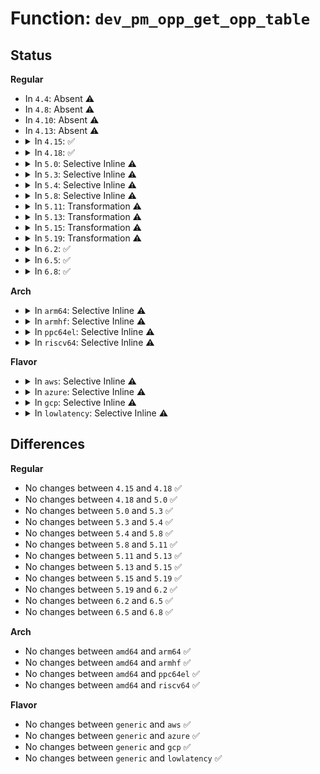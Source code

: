 # Function: <code>dev_pm_opp_get_opp_table</code>

## Status
<b>Regular</b>
<ul>
<li>
In <code>4.4</code>: Absent ⚠️
</li>
<li>
In <code>4.8</code>: Absent ⚠️
</li>
<li>
In <code>4.10</code>: Absent ⚠️
</li>
<li>
In <code>4.13</code>: Absent ⚠️
</li>
<li>
<details>
<summary>In <code>4.15</code>: ✅</summary>

```c
struct opp_table *dev_pm_opp_get_opp_table(struct device *dev);
```

**Collision:** Unique Global

**Inline:** No

**Transformation:** False

**Instances:**

```
In drivers/opp/core.c (ffffffff817d5030)
Location: drivers/opp/core.c:842
Inline: False
Direct callers:
  - drivers/opp/core.c:dev_pm_opp_add
  - drivers/opp/core.c:dev_pm_opp_set_clkname
  - drivers/opp/core.c:dev_pm_opp_set_regulators
  - drivers/opp/core.c:dev_pm_opp_set_prop_name
  - drivers/opp/core.c:dev_pm_opp_set_supported_hw
```
**Symbols:**

```
ffffffff817d5030-ffffffff817d5176: dev_pm_opp_get_opp_table (STB_GLOBAL)
```
</details>
</li>
<li>
<details>
<summary>In <code>4.18</code>: ✅</summary>

```c
struct opp_table *dev_pm_opp_get_opp_table(struct device *dev);
```

**Collision:** Unique Global

**Inline:** No

**Transformation:** False

**Instances:**

```
In drivers/opp/core.c (ffffffff8181de10)
Location: drivers/opp/core.c:849
Inline: False
Direct callers:
  - drivers/opp/core.c:dev_pm_opp_add
  - drivers/opp/core.c:dev_pm_opp_set_clkname
  - drivers/opp/core.c:dev_pm_opp_set_regulators
  - drivers/opp/core.c:dev_pm_opp_set_prop_name
  - drivers/opp/core.c:dev_pm_opp_set_supported_hw
```
**Symbols:**

```
ffffffff8181de10-ffffffff8181df54: dev_pm_opp_get_opp_table (STB_GLOBAL)
```
</details>
</li>
<li>
<details>
<summary>In <code>5.0</code>: Selective Inline ⚠️</summary>

```c
struct opp_table *dev_pm_opp_get_opp_table(struct device *dev);
```

**Collision:** Unique Global

**Inline:** Selective

**Transformation:** False

**Instances:**

```
In drivers/opp/core.c (ffffffff8184a4c5)
Location: drivers/opp/core.c:908
Inline: True
Inline callers:
  - drivers/opp/core.c:dev_pm_opp_add
  - drivers/opp/core.c:dev_pm_opp_set_genpd_virt_dev
  - drivers/opp/core.c:dev_pm_opp_set_clkname
  - drivers/opp/core.c:dev_pm_opp_set_regulators
  - drivers/opp/core.c:dev_pm_opp_set_prop_name
  - drivers/opp/core.c:dev_pm_opp_set_supported_hw
```
**Symbols:**

```
ffffffff81849c80-ffffffff81849c90: dev_pm_opp_get_opp_table (STB_GLOBAL)
```
</details>
</li>
<li>
<details>
<summary>In <code>5.3</code>: Selective Inline ⚠️</summary>

```c
struct opp_table *dev_pm_opp_get_opp_table(struct device *dev);
```

**Collision:** Unique Global

**Inline:** Selective

**Transformation:** False

**Instances:**

```
In drivers/opp/core.c (ffffffff8188d2a5)
Location: drivers/opp/core.c:982
Inline: True
Inline callers:
  - drivers/opp/core.c:dev_pm_opp_add
  - drivers/opp/core.c:dev_pm_opp_attach_genpd
  - drivers/opp/core.c:dev_pm_opp_set_clkname
  - drivers/opp/core.c:dev_pm_opp_set_regulators
  - drivers/opp/core.c:dev_pm_opp_set_prop_name
  - drivers/opp/core.c:dev_pm_opp_set_supported_hw
```
**Symbols:**

```
ffffffff8188ca40-ffffffff8188ca50: dev_pm_opp_get_opp_table (STB_GLOBAL)
```
</details>
</li>
<li>
<details>
<summary>In <code>5.4</code>: Selective Inline ⚠️</summary>

```c
struct opp_table *dev_pm_opp_get_opp_table(struct device *dev);
```

**Collision:** Unique Global

**Inline:** Selective

**Transformation:** False

**Instances:**

```
In drivers/opp/core.c (ffffffff818bf4e5)
Location: drivers/opp/core.c:1031
Inline: True
Inline callers:
  - drivers/opp/core.c:dev_pm_opp_add
  - drivers/opp/core.c:dev_pm_opp_attach_genpd
  - drivers/opp/core.c:dev_pm_opp_set_clkname
  - drivers/opp/core.c:dev_pm_opp_set_regulators
  - drivers/opp/core.c:dev_pm_opp_set_prop_name
  - drivers/opp/core.c:dev_pm_opp_set_supported_hw
```
**Symbols:**

```
ffffffff818bebc0-ffffffff818bebd0: dev_pm_opp_get_opp_table (STB_GLOBAL)
```
</details>
</li>
<li>
<details>
<summary>In <code>5.8</code>: Selective Inline ⚠️</summary>

```c
struct opp_table *dev_pm_opp_get_opp_table(struct device *dev);
```

**Collision:** Unique Global

**Inline:** Selective

**Transformation:** False

**Instances:**

```
In drivers/opp/core.c (ffffffff81990ce5)
Location: drivers/opp/core.c:1114
Inline: True
Inline callers:
  - drivers/opp/core.c:dev_pm_opp_add
  - drivers/opp/core.c:dev_pm_opp_attach_genpd
  - drivers/opp/core.c:dev_pm_opp_set_clkname
  - drivers/opp/core.c:dev_pm_opp_set_regulators
  - drivers/opp/core.c:dev_pm_opp_set_prop_name
  - drivers/opp/core.c:dev_pm_opp_set_supported_hw
```
**Symbols:**

```
ffffffff81990230-ffffffff81990281: dev_pm_opp_get_opp_table (STB_GLOBAL)
```
</details>
</li>
<li>
<details>
<summary>In <code>5.11</code>: Transformation ⚠️</summary>

```c
struct opp_table *dev_pm_opp_get_opp_table(struct device *dev);
```

**Collision:** Unique Global

**Inline:** No

**Transformation:** True

**Instances:**

```
In drivers/opp/core.c (0)
Location: drivers/opp/core.c:1201
Inline: False
```
**Symbols:**

```
ffffffff81c2909d-ffffffff81c290bc: dev_pm_opp_get_opp_table.cold (STB_LOCAL)
ffffffff81992350-ffffffff819923a0: dev_pm_opp_get_opp_table (STB_GLOBAL)
```
</details>
</li>
<li>
<details>
<summary>In <code>5.13</code>: Transformation ⚠️</summary>

```c
struct opp_table *dev_pm_opp_get_opp_table(struct device *dev);
```

**Collision:** Unique Global

**Inline:** No

**Transformation:** True

**Instances:**

```
In drivers/opp/core.c (0)
Location: drivers/opp/core.c:1355
Inline: False
Direct callers:
  - drivers/devfreq/devfreq.c:devfreq_add_device
```
**Symbols:**

```
ffffffff81c1b1b1-ffffffff81c1b1d0: dev_pm_opp_get_opp_table.cold (STB_LOCAL)
ffffffff819769b0-ffffffff81976a00: dev_pm_opp_get_opp_table (STB_GLOBAL)
```
</details>
</li>
<li>
<details>
<summary>In <code>5.15</code>: Transformation ⚠️</summary>

```c
struct opp_table *dev_pm_opp_get_opp_table(struct device *dev);
```

**Collision:** Unique Global

**Inline:** No

**Transformation:** True

**Instances:**

```
In drivers/opp/core.c (0)
Location: drivers/opp/core.c:1365
Inline: False
Direct callers:
  - drivers/devfreq/devfreq.c:devfreq_add_device
```
**Symbols:**

```
ffffffff81d2b230-ffffffff81d2b24f: dev_pm_opp_get_opp_table.cold (STB_LOCAL)
ffffffff81a1f780-ffffffff81a1f7d0: dev_pm_opp_get_opp_table (STB_GLOBAL)
```
</details>
</li>
<li>
<details>
<summary>In <code>5.19</code>: Transformation ⚠️</summary>

```c
struct opp_table *dev_pm_opp_get_opp_table(struct device *dev);
```

**Collision:** Unique Global

**Inline:** No

**Transformation:** True

**Instances:**

```
In drivers/opp/core.c (0)
Location: drivers/opp/core.c:1510
Inline: False
Direct callers:
  - drivers/devfreq/devfreq.c:devfreq_add_device
  - drivers/devfreq/governor_passive.c:cpufreq_passive_register_notifier
```
**Symbols:**

```
ffffffff81ef7405-ffffffff81ef7424: dev_pm_opp_get_opp_table.cold (STB_LOCAL)
ffffffff81b881f0-ffffffff81b88247: dev_pm_opp_get_opp_table (STB_GLOBAL)
```
</details>
</li>
<li>
<details>
<summary>In <code>6.2</code>: ✅</summary>

```c
struct opp_table *dev_pm_opp_get_opp_table(struct device *dev);
```

**Collision:** Unique Global

**Inline:** No

**Transformation:** False

**Instances:**

```
In drivers/opp/core.c (ffffffff81d27c70)
Location: drivers/opp/core.c:1482
Inline: False
Direct callers:
  - drivers/devfreq/devfreq.c:devfreq_add_device
  - drivers/devfreq/governor_passive.c:cpufreq_passive_register_notifier
```
**Symbols:**

```
ffffffff81d27c70-ffffffff81d27cea: dev_pm_opp_get_opp_table (STB_GLOBAL)
```
</details>
</li>
<li>
<details>
<summary>In <code>6.5</code>: ✅</summary>

```c
struct opp_table *dev_pm_opp_get_opp_table(struct device *dev);
```

**Collision:** Unique Global

**Inline:** No

**Transformation:** False

**Instances:**

```
In drivers/opp/core.c (ffffffff81d90e10)
Location: drivers/opp/core.c:1498
Inline: False
Direct callers:
  - drivers/devfreq/devfreq.c:devfreq_add_device
  - drivers/devfreq/governor_passive.c:cpufreq_passive_register_notifier
```
**Symbols:**

```
ffffffff81d90e10-ffffffff81d90e8a: dev_pm_opp_get_opp_table (STB_GLOBAL)
```
</details>
</li>
<li>
<details>
<summary>In <code>6.8</code>: ✅</summary>

```c
struct opp_table *dev_pm_opp_get_opp_table(struct device *dev);
```

**Collision:** Unique Global

**Inline:** No

**Transformation:** False

**Instances:**

```
In drivers/opp/core.c (ffffffff81e484e0)
Location: drivers/opp/core.c:1609
Inline: False
Direct callers:
  - drivers/devfreq/devfreq.c:devfreq_add_device
  - drivers/devfreq/governor_passive.c:cpufreq_passive_register_notifier
```
**Symbols:**

```
ffffffff81e484e0-ffffffff81e4855a: dev_pm_opp_get_opp_table (STB_GLOBAL)
```
</details>
</li>
</ul>
<b>Arch</b>
<ul>
<li>
<details>
<summary>In <code>arm64</code>: Selective Inline ⚠️</summary>

```c
struct opp_table *dev_pm_opp_get_opp_table(struct device *dev);
```

**Collision:** Unique Global

**Inline:** Selective

**Transformation:** False

**Instances:**

```
In drivers/opp/core.c (ffff800010b1a8ec)
Location: drivers/opp/core.c:1031
Inline: True
Inline callers:
  - drivers/opp/core.c:dev_pm_opp_add
  - drivers/opp/core.c:dev_pm_opp_attach_genpd
  - drivers/opp/core.c:dev_pm_opp_set_clkname
  - drivers/opp/core.c:dev_pm_opp_set_regulators
  - drivers/opp/core.c:dev_pm_opp_set_prop_name
  - drivers/opp/core.c:dev_pm_opp_set_supported_hw
Direct callers:
  - drivers/base/power/domain.c:of_genpd_add_provider_simple
```
**Symbols:**

```
ffff800010b19d30-ffff800010b19d60: dev_pm_opp_get_opp_table (STB_GLOBAL)
```
</details>
</li>
<li>
<details>
<summary>In <code>armhf</code>: Selective Inline ⚠️</summary>

```c
struct opp_table *dev_pm_opp_get_opp_table(struct device *dev);
```

**Collision:** Unique Global

**Inline:** Selective

**Transformation:** False

**Instances:**

```
In drivers/opp/core.c (c0bf5440)
Location: drivers/opp/core.c:1031
Inline: True
Inline callers:
  - drivers/opp/core.c:dev_pm_opp_add
  - drivers/opp/core.c:dev_pm_opp_attach_genpd
  - drivers/opp/core.c:dev_pm_opp_set_clkname
  - drivers/opp/core.c:dev_pm_opp_set_regulators
  - drivers/opp/core.c:dev_pm_opp_set_prop_name
  - drivers/opp/core.c:dev_pm_opp_set_supported_hw
Direct callers:
  - drivers/base/power/domain.c:of_genpd_add_provider_simple
```
**Symbols:**

```
c0bf49f8-c0bf4a18: dev_pm_opp_get_opp_table (STB_GLOBAL)
```
</details>
</li>
<li>
<details>
<summary>In <code>ppc64el</code>: Selective Inline ⚠️</summary>

```c
struct opp_table *dev_pm_opp_get_opp_table(struct device *dev);
```

**Collision:** Unique Global

**Inline:** Selective

**Transformation:** False

**Instances:**

```
In drivers/opp/core.c (c000000000c0c70c)
Location: drivers/opp/core.c:1031
Inline: True
Inline callers:
  - drivers/opp/core.c:dev_pm_opp_add
  - drivers/opp/core.c:dev_pm_opp_attach_genpd
  - drivers/opp/core.c:dev_pm_opp_set_clkname
  - drivers/opp/core.c:dev_pm_opp_set_regulators
  - drivers/opp/core.c:dev_pm_opp_set_prop_name
  - drivers/opp/core.c:dev_pm_opp_set_supported_hw
Direct callers:
  - drivers/base/power/domain.c:of_genpd_add_provider_simple
```
**Symbols:**

```
c000000000c0b840-c000000000c0b858: dev_pm_opp_get_opp_table (STB_GLOBAL)
```
</details>
</li>
<li>
<details>
<summary>In <code>riscv64</code>: Selective Inline ⚠️</summary>

```c
struct opp_table *dev_pm_opp_get_opp_table(struct device *dev);
```

**Collision:** Unique Global

**Inline:** Selective

**Transformation:** False

**Instances:**

```
In drivers/opp/core.c (ffffffe000702f76)
Location: drivers/opp/core.c:1031
Inline: True
Inline callers:
  - drivers/opp/core.c:dev_pm_opp_add
  - drivers/opp/core.c:dev_pm_opp_attach_genpd
  - drivers/opp/core.c:dev_pm_opp_set_clkname
  - drivers/opp/core.c:dev_pm_opp_set_regulators
  - drivers/opp/core.c:dev_pm_opp_set_prop_name
  - drivers/opp/core.c:dev_pm_opp_set_supported_hw
Direct callers:
  - drivers/base/power/domain.c:of_genpd_add_provider_simple
```
**Symbols:**

```
ffffffe0007025e8-ffffffe000702614: dev_pm_opp_get_opp_table (STB_GLOBAL)
```
</details>
</li>
</ul>
<b>Flavor</b>
<ul>
<li>
<details>
<summary>In <code>aws</code>: Selective Inline ⚠️</summary>

```c
struct opp_table *dev_pm_opp_get_opp_table(struct device *dev);
```

**Collision:** Unique Global

**Inline:** Selective

**Transformation:** False

**Instances:**

```
In drivers/opp/core.c (ffffffff81863c05)
Location: drivers/opp/core.c:1031
Inline: True
Inline callers:
  - drivers/opp/core.c:dev_pm_opp_add
  - drivers/opp/core.c:dev_pm_opp_attach_genpd
  - drivers/opp/core.c:dev_pm_opp_set_clkname
  - drivers/opp/core.c:dev_pm_opp_set_regulators
  - drivers/opp/core.c:dev_pm_opp_set_prop_name
  - drivers/opp/core.c:dev_pm_opp_set_supported_hw
```
**Symbols:**

```
ffffffff818632e0-ffffffff818632f0: dev_pm_opp_get_opp_table (STB_GLOBAL)
```
</details>
</li>
<li>
<details>
<summary>In <code>azure</code>: Selective Inline ⚠️</summary>

```c
struct opp_table *dev_pm_opp_get_opp_table(struct device *dev);
```

**Collision:** Unique Global

**Inline:** Selective

**Transformation:** False

**Instances:**

```
In drivers/opp/core.c (ffffffff8182c8b5)
Location: drivers/opp/core.c:1031
Inline: True
Inline callers:
  - drivers/opp/core.c:dev_pm_opp_add
  - drivers/opp/core.c:dev_pm_opp_attach_genpd
  - drivers/opp/core.c:dev_pm_opp_set_clkname
  - drivers/opp/core.c:dev_pm_opp_set_regulators
  - drivers/opp/core.c:dev_pm_opp_set_prop_name
  - drivers/opp/core.c:dev_pm_opp_set_supported_hw
```
**Symbols:**

```
ffffffff8182bf90-ffffffff8182bfa0: dev_pm_opp_get_opp_table (STB_GLOBAL)
```
</details>
</li>
<li>
<details>
<summary>In <code>gcp</code>: Selective Inline ⚠️</summary>

```c
struct opp_table *dev_pm_opp_get_opp_table(struct device *dev);
```

**Collision:** Unique Global

**Inline:** Selective

**Transformation:** False

**Instances:**

```
In drivers/opp/core.c (ffffffff818b4995)
Location: drivers/opp/core.c:1031
Inline: True
Inline callers:
  - drivers/opp/core.c:dev_pm_opp_add
  - drivers/opp/core.c:dev_pm_opp_attach_genpd
  - drivers/opp/core.c:dev_pm_opp_set_clkname
  - drivers/opp/core.c:dev_pm_opp_set_regulators
  - drivers/opp/core.c:dev_pm_opp_set_prop_name
  - drivers/opp/core.c:dev_pm_opp_set_supported_hw
```
**Symbols:**

```
ffffffff818b4070-ffffffff818b4080: dev_pm_opp_get_opp_table (STB_GLOBAL)
```
</details>
</li>
<li>
<details>
<summary>In <code>lowlatency</code>: Selective Inline ⚠️</summary>

```c
struct opp_table *dev_pm_opp_get_opp_table(struct device *dev);
```

**Collision:** Unique Global

**Inline:** Selective

**Transformation:** False

**Instances:**

```
In drivers/opp/core.c (ffffffff818d0c45)
Location: drivers/opp/core.c:1031
Inline: True
Inline callers:
  - drivers/opp/core.c:dev_pm_opp_add
  - drivers/opp/core.c:dev_pm_opp_attach_genpd
  - drivers/opp/core.c:dev_pm_opp_set_clkname
  - drivers/opp/core.c:dev_pm_opp_set_regulators
  - drivers/opp/core.c:dev_pm_opp_set_prop_name
  - drivers/opp/core.c:dev_pm_opp_set_supported_hw
```
**Symbols:**

```
ffffffff818d0320-ffffffff818d0330: dev_pm_opp_get_opp_table (STB_GLOBAL)
```
</details>
</li>
</ul>

## Differences
<b>Regular</b>
<ul>
<li>
No changes between <code>4.15</code> and <code>4.18</code> ✅
</li>
<li>
No changes between <code>4.18</code> and <code>5.0</code> ✅
</li>
<li>
No changes between <code>5.0</code> and <code>5.3</code> ✅
</li>
<li>
No changes between <code>5.3</code> and <code>5.4</code> ✅
</li>
<li>
No changes between <code>5.4</code> and <code>5.8</code> ✅
</li>
<li>
No changes between <code>5.8</code> and <code>5.11</code> ✅
</li>
<li>
No changes between <code>5.11</code> and <code>5.13</code> ✅
</li>
<li>
No changes between <code>5.13</code> and <code>5.15</code> ✅
</li>
<li>
No changes between <code>5.15</code> and <code>5.19</code> ✅
</li>
<li>
No changes between <code>5.19</code> and <code>6.2</code> ✅
</li>
<li>
No changes between <code>6.2</code> and <code>6.5</code> ✅
</li>
<li>
No changes between <code>6.5</code> and <code>6.8</code> ✅
</li>
</ul>
<b>Arch</b>
<ul>
<li>
No changes between <code>amd64</code> and <code>arm64</code> ✅
</li>
<li>
No changes between <code>amd64</code> and <code>armhf</code> ✅
</li>
<li>
No changes between <code>amd64</code> and <code>ppc64el</code> ✅
</li>
<li>
No changes between <code>amd64</code> and <code>riscv64</code> ✅
</li>
</ul>
<b>Flavor</b>
<ul>
<li>
No changes between <code>generic</code> and <code>aws</code> ✅
</li>
<li>
No changes between <code>generic</code> and <code>azure</code> ✅
</li>
<li>
No changes between <code>generic</code> and <code>gcp</code> ✅
</li>
<li>
No changes between <code>generic</code> and <code>lowlatency</code> ✅
</li>
</ul>
